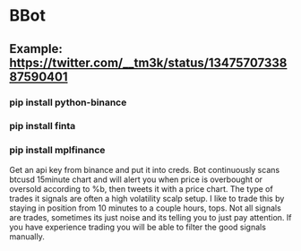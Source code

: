 # BBot
## Example: https://twitter.com/__tm3k/status/1347570733887590401
### pip install python-binance
### pip install finta
### pip install mplfinance

Get an api key from binance and put it into creds.
Bot continuously scans btcusd 15minute chart and will alert you when price is overbought or oversold according to %b, then tweets it with a price chart. 
The type of trades it signals are often a high volatility scalp setup. 
I like to trade this by staying in position from 10 minutes to a couple hours, tops.
Not all signals are trades, sometimes its just noise and its telling you to just pay attention. 
If you have experience trading you will be able to filter the good signals manually. 

